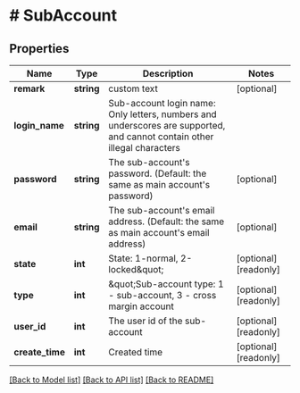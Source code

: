 # # SubAccount

## Properties

Name | Type | Description | Notes
------------ | ------------- | ------------- | -------------
**remark** | **string** | custom text | [optional] 
**login_name** | **string** | Sub-account login name: Only letters, numbers and underscores are supported, and cannot contain other illegal characters | 
**password** | **string** | The sub-account&#39;s password. (Default: the same as main account&#39;s password) | [optional] 
**email** | **string** | The sub-account&#39;s email address. (Default: the same as main account&#39;s email address) | [optional] 
**state** | **int** | State: 1-normal, 2-locked\&quot; | [optional] [readonly] 
**type** | **int** | \&quot;Sub-account type: 1 - sub-account, 3 - cross margin account | [optional] [readonly] 
**user_id** | **int** | The user id of the sub-account | [optional] [readonly] 
**create_time** | **int** | Created time | [optional] [readonly] 

[[Back to Model list]](../../README.md#documentation-for-models) [[Back to API list]](../../README.md#documentation-for-api-endpoints) [[Back to README]](../../README.md)
